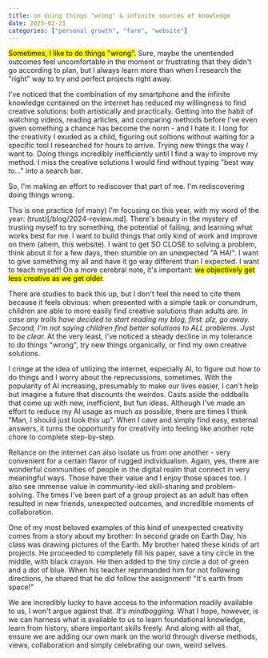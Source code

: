 ```yaml
---
title: on doing things "wrong" & infinite sources of knowledge
date: 2025-02-21
categories: ["personal growth", "farm", "website"]
---
```


<mark>Sometimes, I like to do things "wrong".</mark> Sure, maybe the unentended outcomes feel uncomfortable in the moment or frustrating that they didn't go according to plan, but I always learn more than when I research the "right" way to try and perfect projects right away.

I've noticed that the combination of my smartphone and the infinite knowledge contained on the internet has reduced my willingness to find creative solutions: both artistically and practically. Getting into the habit of watching videos, reading articles, and comparing methods before I've even given something a chance has become the norm - and I hate it. I long for the creativity I exuded as a child, figuring out soltions without waiting for a specific tool I researched for hours to arrive. Trying new things the way *I* want to. Doing things incredibly inefficiently until I find a way to improve my method. I miss the creative solutions I would find without typing "best way to..." into a search bar.

So, I'm making an effort to rediscover that part of me. I'm rediscovering doing things wrong.

This is one practice (of many) I'm focusing on this year, with my word of the year: (trust)[/blog/2024-review.md]. There's beauty in the mystery of trusting myself to try something, the potential of failing, and learning what works best for me. I want to build things that only kind of work and improve on them (ahem, this website). I want to get SO CLOSE to solving a problem, think about it for a few days, then stumble on an unexpected "A HA!". I want to give something my all and have it go way different than I expected. I want to teach myself! On a more cerebral note, it's important: <mark>we objectively get less creative as we get older</mark>.

There are studies to back this up, but I don't feel the need to cite them because it feels obvious: when presented with a simple task or conundrum, children are able to more easily find creative solutions than adults are. *In case any trolls have decided to start reading my blog, first: plz, go away. Second, I'm not saying children find better solutions to ALL problems. Just to be clear.* At the very least, I've noticed a steady decline in my tolerance to do things "wrong", try new things organically, or find my own creative solutions.

I cringe at the idea of utilizing the internet, especially AI, to figure out how to do things and I worry about the reprecussions, sometimes. With the popularity of AI increasing, presumably to make our lives easier, I can't help but imagine a future that discounts the weirdos. Casts aside the oddballs that come up with new, inefficient, but fun ideas. Although I've made an effort to reduce my AI usage as much as possible, there are times I think "Man, I should just look this up". When I cave and simply find easy, external answers, it turns the opportunity for creativity into feeling like another rote chore to complete step-by-step.

Reliance on the internet can also isolate us from one another - very convenient for a certain flavor of rugged individualism. Again, yes, there are wonderful communities of people in the digital realm that connect in very meaningful ways. Those have their value and I enjoy those spaces too. I also see immense value in community-led skill-sharing and problem-solving. The times I've been part of a group project as an adult has often resulted in new friends, unexpected outcomes, and incredible moments of collaboration.

One of my most beloved examples of this kind of unexpected creativity comes from a story about my brother: In second grade on Earth Day, his class was drawing pictures of the Earth. My brother hated these kinds of art projects. He proceeded to completely fill his paper, save a tiny circle in the middle, with black crayon. He then added to the tiny circle a dot of green and a dot of blue. When his teacher reprimanded him for not following directions, he shared that he did follow the assignment! "It's earth from space!" 

We are incredibly lucky to have access to the information readily available to us, I won't argue against that. *It's mindboggling.* What I hope, however, is we can harness what is available to us to learn foundational knowledge, learn from history, share important skills freely. And along with all that, ensure we are adding our own mark on the world through diverse methods, views, collaboration and simply celebrating our own, weird selves.